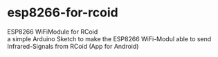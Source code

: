 # esp8266-for-rcoid
ESP8266 WiFiModule for RCoid <br>
a simple Arduino Sketch to make the ESP8266 WiFi-Modul able to send Infrared-Signals from RCoid (App for Android)
